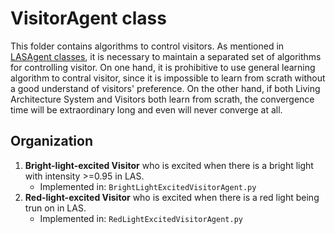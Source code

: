 # VisitorAgent class
This folder contains algorithms to control visitors. As mentioned in [LASAgent classes](https://github.com/UWaterloo-ASL/LAS_Gym/tree/master/LASAgent), it is necessary to maintain a separated set of algorithms for controlling visitor. On one hand, it is prohibitive to use general learning algorithm to contral visitor, since it is impossible to learn from scrath without a good understand of visitors' preference. On the other hand, if both Living Architecture System and Visitors both learn from scrath, the convergence time will be extraordinary long and even will never converge at all.

## Organization
1. **Bright-light-excited Visitor** who is excited when there is a bright light with intensity >=0.95 in LAS.
   * Implemented in: `BrightLightExcitedVisitorAgent.py`
2. **Red-light-excited Visitor** who is excited when there is a red light being trun on in LAS.
   * Implemented in: `RedLightExcitedVisitorAgent.py`
